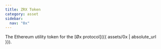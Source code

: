 ```yaml
---
title: ZRX Token
category: asset
sidebar:
  nav: "0x"
---
```


The Ethereum utility token for the [Øx protocol]({{ assets/0x | absolute_url }}).
